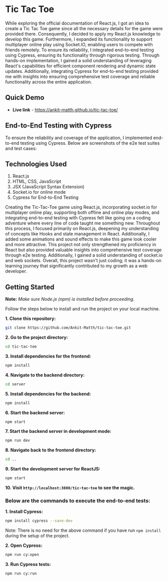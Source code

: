 # Tic Tac Toe

While exploring the official documentation of React.js, I got an idea to create a Tic Tac Toe game since all the necessary details for the game were provided there. Consequently, I decided to apply my React.js knowledge to develop this game. Furthermore, I expanded its functionality to support multiplayer online play using Socket.IO, enabling users to compete with friends remotely. To ensure its reliability, I integrated end-to-end testing using Cypress, ensuring its functionality through rigorous testing. Through hands-on implementation, I gained a solid understanding of leveraging React's capabilities for efficient component rendering and dynamic state updates. Additionally, integrating Cypress for end-to-end testing provided me with insights into ensuring comprehensive test coverage and reliable functionality across the entire application.

## Quick Demo

- **Live link** - https://ankit-matth.github.io/tic-tac-toe/

## End-to-End Testing with Cypress
To ensure the reliability and coverage of the application, I implemented end-to-end testing using Cypress. Below are screenshots of the e2e test suites and test cases:

## Technologies Used

1. React.js
2. HTML, CSS, JavaScript
3. JSX (JavaScript Syntax Extension)
4. Socket.io for online mode
5. Cypress for End-to-End Testing

Creating the Tic-Tac-Toe game using React.js, incorporating socket.io for multiplayer online play, supporting both offline and online play modes, and integrating end-to-end testing with Cypress felt like going on a coding adventure where every line of code taught me something new. Throughout this process, I focused primarily on React.js, deepening my understanding of concepts like Hooks and state management in React. Additionally, I added some animations and sound effects to make this game look cooler and more attractive. This project not only strengthened my proficiency in React but also provided valuable insights into comprehensive test coverage through e2e testing. Additionally, I gained a solid understanding of socket.io and web sockets. Overall, this project wasn't just coding; it was a hands-on learning journey that significantly contributed to my growth as a web developer. 

## Getting Started 

**Note:** *Make sure Node.js (npm) is installed before proceeding.*

Follow the steps below to install and run the project on your local machine.

**1. Clone this repository:**
  ```bash
  git clone https://github.com/Ankit-Matth/tic-tac-toe.git
  ```
**2. Go to the project directory:**
  ```bash
  cd tic-tac-toe
  ```
**3. Install dependencies for the frontend:**
  ```bash
  npm install
  ```
**4. Navigate to the backend directory:**
  ```bash
  cd server
  ```
**5. Install dependencies for the backend:**
  ```bash
  npm install
  ```
**6. Start the backend server:**
  ```bash
  npm start
  ```
**7. Start the backend server in development mode:**
  ```bash
  npm run dev
  ```
**8. Navigate back to the frontend directory:**
  ```bash
  cd ..
  ```
**9. Start the development server for ReactJS:**
  ```bash
  npm start
  ```
**10. Visit `http://localhost:3000/tic-tac-toe` to see the magic.**

### Below are the commands to execute the end-to-end tests:

**1. Install Cypress:**
  ```bash
  npm install cypress --save-dev
  ```
Note: There is no need for the above command if you have run `npm install` during the setup of the project.

**2. Open Cypress:**
  ```bash
  npm run cy:open
  ```
**3. Run Cypress tests:**
  ```bash
  npm run cy:run
  ```

